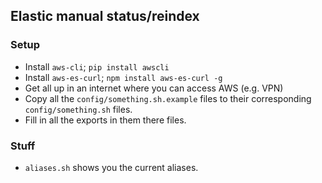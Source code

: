 ## Elastic manual status/reindex

### Setup

  - Install `aws-cli`; `pip install awscli`
  - Install `aws-es-curl`; `npm install aws-es-curl -g`
  - Get all up in an internet where you can access AWS (e.g. VPN)
  - Copy all the `config/something.sh.example` files to their corresponding `config/something.sh` files.
  - Fill in all the exports in them there files.

### Stuff

  - `aliases.sh` shows you the current aliases. 
